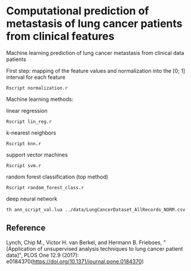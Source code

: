 # Computational prediction of metastasis of lung cancer patients from clinical features
Machine learning prediction of lung cancer metastasis from clinical data patients

First step: mapping of the feature values and normalization into the [0; 1] interval for each feature

`Rscript normalization.r`

Machine learning methods:

linear regression

`Rscript lin_reg.r`

k-nearest neighbors

`Rscript knn.r`

support vector machines

`Rscript svm.r`

random forest classification (top method)

`Rscript random_forest_class.r`

deep neural network

`th ann_script_val.lua ../data/LungCancerDataset_AllRecords_NORM.csv`


## Reference	

Lynch, Chip M., Victor H. van Berkel, and Hermann B. Frieboes, "[Application of unsupervised analysis techniques to lung cancer patient data]",  PLOS One 12.9 (2017): e0184370(https://doi.org/10.1371/journal.pone.0184370)
